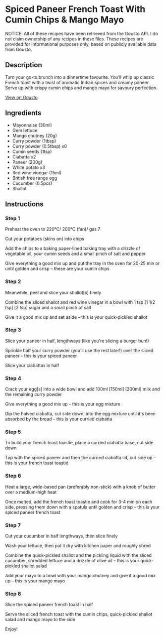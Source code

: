 # Spiced Paneer French Toast With Cumin Chips & Mango Mayo

NOTICE: All of these recipes have been retrieved from the Gousto API. I do not claim ownership of any recipes in these files. These recipes are provided for informational purposes only, based on publicly available data from Gousto.

## Description

Turn your go-to brunch into a dinnertime favourite. You’ll whip up classic French toast with a twist of aromatic Indian spices and creamy paneer. Serve up with crispy cumin chips and mango mayo for savoury perfection.

[View on Gousto](https://www.gousto.co.uk/recipes/cookbook/spiced-paneer-french-toast-with-cumin-chips-mango-mayo)

## Ingredients

- Mayonnaise (30ml)
- Gem lettuce
- Mango chutney (20g)
- Curry powder (1tbsp)
- Curry powder (0.5tbsp) x0
- Cumin seeds (1tsp)
- Ciabatta x2
- Paneer (200g)
- White potato x3
- Red wine vinegar (15ml)
- British free range egg
- Cucumber (0.5pcs)
- Shallot

## Instructions


### Step 1

Preheat the oven to 220°C/ 200°C (fan)/ gas 7

Cut your potatoes (skins on) into chips

Add the chips to a baking paper-lined baking tray with a drizzle of vegetable oil, your cumin seeds and a small pinch of salt and pepper

Give everything a good mix up and put the tray in the oven for 20-25 min or until golden and crisp – these are your cumin chips


### Step 2

Meanwhile, peel and slice your shallot[s] finely

Combine the sliced shallot and red wine vinegar in a bowl with 1 tsp<span class="text-purple"> [1 1/2 tsp]</span> <span class="text-danger">[2 tsp]</span> sugar and a small pinch of salt

Give it a good mix up and set aside – this is your quick-pickled shallot


### Step 3

Slice your paneer in half, lengthways (like you're slicing a burger bun!)

Sprinkle half your curry powder (you'll use the rest later!) over the sliced paneer – this is your spiced paneer

Slice your ciabattas in half


### Step 4

Crack your egg[s] into a wide bowl and add 100ml <span class="text-purple">[150ml]</span> <span class="text-danger">[200ml] </span>milk and the remaining curry powder

Give everything a good mix up – this is your egg mixture

Dip the halved ciabatta, cut side down, into the egg mixture until it's been absorbed by the bread – this is your curried ciabatta


### Step 5

To build your french toast toastie, place a curried ciabatta base, cut side down

Top with the spiced paneer and then the curried ciabatta lid, cut side up – this is your french toast toastie


### Step 6

Heat a large, wide-based pan (preferably non-stick) with a knob of butter over a medium-high heat

Once melted, add the french toast toastie and cook for 3-4 min on each side, pressing them down with a spatula until golden and crisp – this is your spiced paneer french toast


### Step 7

Cut your cucumber in half lengthways, then slice finely

Wash your lettuce, then pat it dry with kitchen paper and roughly shred

Combine the quick-pickled shallot and the pickling liquid with the sliced cucumber, shredded lettuce and a drizzle of olive oil – this is your quick-pickled shallot salad

Add your mayo to a bowl with your mango chutney and give it a good mix up – this is your mango mayo

### Step 8

Slice the spiced paneer french toast in half

Serve the sliced french toast with the cumin chips, quick-pickled shallot salad and mango mayo to the side

Enjoy!

